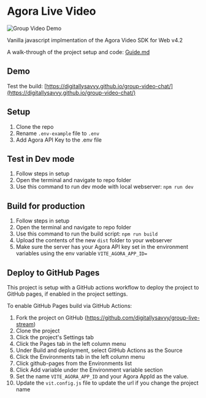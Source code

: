 # Agora Live Video

![Group Video Demo](https://github.com/digitallysavvy/group-video-chat/actions/workflows/deploy-to-pages.yaml/badge.svg)

Vanilla javascript implmentation of the Agora Video SDK for Web v4.2

A walk-through of the project setup and code: [Guide.md](Guide.md)

## Demo
Test the build: [https://digitallysavvy.github.io/group-video-chat/](https://digitallysavvy.github.io/group-video-chat/)

## Setup

1. Clone the repo
2. Rename `.env-example` file to `.env`
3. Add Agora API Key to the .env file

## Test in Dev mode
1. Follow steps in setup
2. Open the terminal and navigate to repo folder
3. Use this command to run dev mode with local webserver: 
```npm run dev```

## Build for production
1. Follow steps in setup
2. Open the terminal and navigate to repo folder
3. Use this command to run the build script: 
```npm run build```
4. Upload the contents of the new `dist` folder to your webserver
5. Make sure the server has your Agora API key set in the environment variables using the env variable `VITE_AGORA_APP_ID=`

## Deploy to GitHub Pages
This project is setup with a GitHub actions workflow to deploy the project to GitHub pages, if enabled in the project settings. 

To enable GitHub Pages build via GitHub Actions:
1. Fork the project on GitHub (https://github.com/digitallysavvy/group-live-stream)
2. Clone the project 
3. Click the project's Settings tab
4. Click the Pages tab in the left column menu
5. Under Build and deployment, select GitHub Actions as the Source
6. Click the Environments tab in the left column menu
7. Click github-pages from the Environments list
8. Click Add variable under the Environment variable section
9. Set the name `VITE_AGORA_APP_ID` and your Agora AppId as the value.
10. Update the `vit.config.js` file to update the url if you change the project name
